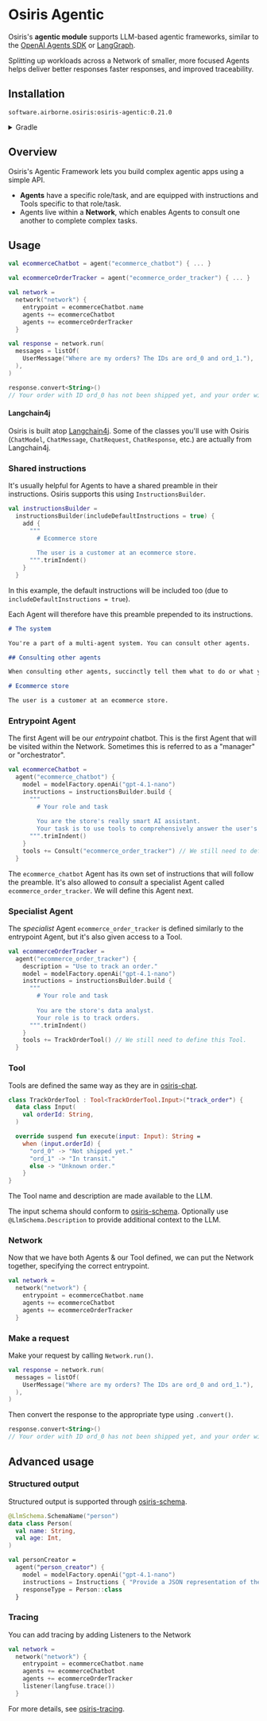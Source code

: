 # Osiris Agentic

Osiris's **agentic module** supports LLM-based agentic frameworks,
similar to the [OpenAI Agents SDK](https://openai.github.io/openai-agents-python/)
or [LangGraph](https://langchain-ai.github.io/langgraph/).

Splitting up workloads across a Network of smaller, more focused Agents
helps deliver better responses faster responses, and improved traceability.

## Installation

`software.airborne.osiris:osiris-agentic:0.21.0`

<details>

<summary>Gradle</summary>

```kotlin
plugins {
  id("com.google.cloud.artifactregistry.gradle-plugin")
}

repositories {
  maven {
    url = uri("artifactregistry://us-central1-maven.pkg.dev/airborne-software/maven")
  }
}

dependencies {
  implementation("software.airborne.osiris:osiris-agentic:0.21.0")
}
```

</details>

## Overview

Osiris's Agentic Framework lets you build complex agentic apps using a simple API.

- **Agents** have a specific role/task,
  and are equipped with instructions and Tools specific to that role/task.
- Agents live within a **Network**,
  which enables Agents to consult one another to complete complex tasks.

## Usage

```kotlin
val ecommerceChatbot = agent("ecommerce_chatbot") { ... }

val ecommerceOrderTracker = agent("ecommerce_order_tracker") { ... }

val network =
  network("network") {
    entrypoint = ecommerceChatbot.name
    agents += ecommerceChatbot
    agents += ecommerceOrderTracker
  }

val response = network.run(
  messages = listOf(
    UserMessage("Where are my orders? The IDs are ord_0 and ord_1."),
  ),
)

response.convert<String>()
// Your order with ID ord_0 has not been shipped yet, and your order with ID ord_1 is currently in transit.
```

#### Langchain4j

Osiris is built atop [Langchain4j](https://github.com/langchain4j/langchain4j).
Some of the classes you'll use with Osiris
(`ChatModel`, `ChatMessage`, `ChatRequest`, `ChatResponse`, etc.)
are actually from Langchain4j.

### Shared instructions

It's usually helpful for Agents to have a shared preamble in their instructions.
Osiris supports this using `InstructionsBuilder`.

```kotlin
val instructionsBuilder =
  instructionsBuilder(includeDefaultInstructions = true) {
    add {
      """
        # Ecommerce store
        
        The user is a customer at an ecommerce store.
      """.trimIndent()
    }
  }
```

In this example, the default instructions will be included too
(due to `includeDefaultInstructions = true`).

Each Agent will therefore have this preamble prepended to its instructions.

```markdown
# The system

You're a part of a multi-agent system. You can consult other agents.

## Consulting other agents

When consulting other agents, succinctly tell them what to do or what you need. Don't tell them how to do their job. Avoid rephrasing the user's question too much, since other agents might have more context to interpret it better than you can.

# Ecommerce store

The user is a customer at an ecommerce store.
```

### Entrypoint Agent

The first Agent will be our _entrypoint_ chatbot.
This is the first Agent that will be visited within the Network.
Sometimes this is referred to as a "manager" or "orchestrator".

```kotlin
val ecommerceChatbot =
  agent("ecommerce_chatbot") {
    model = modelFactory.openAi("gpt-4.1-nano")
    instructions = instructionsBuilder.build {
      """
        # Your role and task
        
        You are the store's really smart AI assistant.
        Your task is to use tools to comprehensively answer the user's question.
      """.trimIndent()
    }
    tools += Consult("ecommerce_order_tracker") // We still need to define this Agent.
  }
```

The `ecommerce_chatbot` Agent has its own set of instructions that will follow the preamble.
It's also allowed to _consult_ a specialist Agent called `ecommerce_order_tracker`.
We will define this Agent next.

### Specialist Agent

The _specialist_ Agent `ecommerce_order_tracker` is defined similarly to the entrypoint Agent,
but it's also given access to a Tool.

```kotlin
val ecommerceOrderTracker =
  agent("ecommerce_order_tracker") {
    description = "Use to track an order."
    model = modelFactory.openAi("gpt-4.1-nano")
    instructions = instructionsBuilder.build {
      """
        # Your role and task
        
        You are the store's data analyst.
        Your role is to track orders.
      """.trimIndent()
    }
    tools += TrackOrderTool() // We still need to define this Tool.
  }
```

### Tool

Tools are defined the same way as they are in [osiris-chat](../osiris-chat/README.md#using-tools).

```kotlin
class TrackOrderTool : Tool<TrackOrderTool.Input>("track_order") {
  data class Input(
    val orderId: String,
  )

  override suspend fun execute(input: Input): String =
    when (input.orderId) {
      "ord_0" -> "Not shipped yet."
      "ord_1" -> "In transit."
      else -> "Unknown order."
    }
}
```

The Tool name and description are made available to the LLM.

The input schema should conform to [osiris-schema](../osiris-schema).
Optionally use `@LlmSchema.Description` to provide additional context to the LLM.

### Network

Now that we have both Agents & our Tool defined, we can put the Network together, specifying the correct entrypoint.

```kotlin
val network =
  network("network") {
    entrypoint = ecommerceChatbot.name
    agents += ecommerceChatbot
    agents += ecommerceOrderTracker
  }
```

### Make a request

Make your request by calling `Network.run()`.

```kotlin
val response = network.run(
  messages = listOf(
    UserMessage("Where are my orders? The IDs are ord_0 and ord_1."),
  ),
)
```

Then convert the response to the appropriate type using `.convert()`.

```kotlin
response.convert<String>()
// Your order with ID ord_0 has not been shipped yet, and your order with ID ord_1 is currently in transit.
```

## Advanced usage

### Structured output

Structured output is supported through [osiris-schema](../osiris-schema).

```kotlin
@LlmSchema.SchemaName("person")
data class Person(
  val name: String,
  val age: Int,
)

val personCreator =
  agent("person_creator") {
    model = modelFactory.openAi("gpt-4.1-nano")
    instructions = Instructions { "Provide a JSON representation of the person matching this description." }
    responseType = Person::class
  }
```

### Tracing

You can add tracing by adding Listeners to the Network

```kotlin
val network =
  network("network") {
    entrypoint = ecommerceChatbot.name
    agents += ecommerceChatbot
    agents += ecommerceOrderTracker
    listener(langfuse.trace())
  }
```

For more details, see [osiris-tracing](../osiris-tracing).
